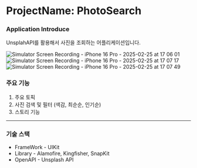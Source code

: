 # ProjectName: PhotoSearch

### Application Introduce

UnsplahAPI를 활용해서 사진을 조회하는 어플리케이션입니다.  


![Simulator Screen Recording - iPhone 16 Pro - 2025-02-25 at 17 06 01](https://github.com/user-attachments/assets/d13c9888-a6d6-4519-acdd-df6ef1b90c5a)
![Simulator Screen Recording - iPhone 16 Pro - 2025-02-25 at 17 07 17](https://github.com/user-attachments/assets/0cd2eaf6-7af9-4e14-a86f-5c421d27e65c)
![Simulator Screen Recording - iPhone 16 Pro - 2025-02-25 at 17 07 49](https://github.com/user-attachments/assets/a3bb834a-6350-4995-bfe4-2aab3f5dfa25)  




### 주요 기능

1. 주요 토픽 
2. 사진 검색 및 필터 (색감, 최순순, 인기순)
3. 스토리 기능

***
### 기술 스택
- FrameWork - UIKit  
- Library - Alamofire, Kingfisher, SnapKit
- OpenAPI - Unsplash API



